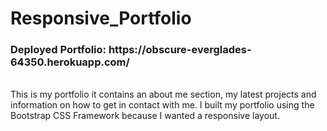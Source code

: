 # Responsive_Portfolio
<h3>Deployed Portfolio: <a>https://obscure-everglades-64350.herokuapp.com/</a></h3>
<br>
This is my portfolio it contains an about me section, my latest projects and information on how to get in contact with me. I built my portfolio using the Bootstrap CSS Framework because I wanted a responsive layout.


